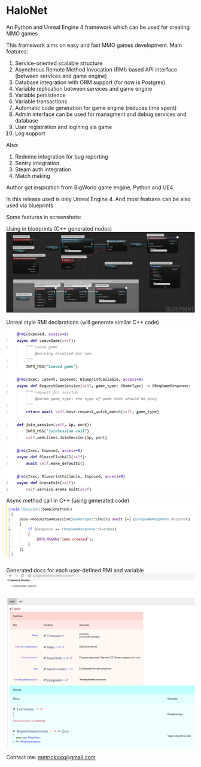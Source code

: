 # HaloNet
An Python and Unreal Engine 4 framework which can be used for creating MMO games

This framework aims on easy and fast MMO games development.
Main features: 
 1. Service-oriented scalable structure
 2. Asynchrous Remote Method Invocation (RMI) based API interface (between services and game engine)
 3. Database integration with ORM support (for now is Postgres)
 4. Variable replication between services and game engine
 5. Variable persistence
 6. Variable transactions
 7. Automatic code generation for game engine (reduces time spent)
 8. Admin interface can be used for managment and debug services and database
 9. User registration and logining via game
 10. Log support

Also:
 1. Redmine integration for bug reporting
 2. Sentry integration
 3. Steam auth integration
 4. Match making

Author got inspiration from BigWorld game engine, Python and UE4

In this release used is only Unreal Engine 4. And most features can be also used via blueprints

Some features in screenshots:

Using in blueprints (C++ generated nodes)
![alt text](https://github.com/broly/HaloNet/blob/master/Pics/halonet_blueprint.png?raw=true)

Unreal style RMI declarations (will generate similar C++ code)
![alt text](https://github.com/broly/HaloNet/blob/master/Pics/halonet_rmi.png?raw=true)

Async method call in C++ (using generated code)
![alt text](https://github.com/broly/HaloNet/blob/master/Pics/halonet_ue4_async_call.png?raw=true)

Generated docs for each user-defined RMI and variable
![alt text](https://github.com/broly/HaloNet/blob/master/Pics/halonet_generated_methods.png?raw=true)

Contact me: metrickxxx@gmail.com

